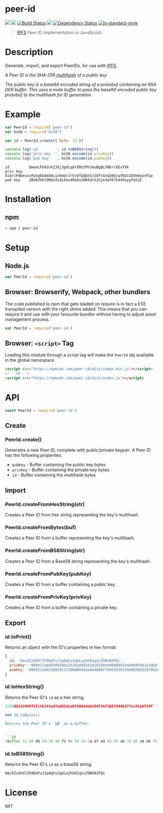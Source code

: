 # peer-id

[![](https://img.shields.io/badge/made%20by-Protocol%20Labs-blue.svg?style=flat-square)](http://ipn.io)
[![](https://img.shields.io/badge/freenode-%23ipfs-blue.svg?style=flat-square)](http://webchat.freenode.net/?channels=%23ipfs)
[![Build Status](https://travis-ci.org/diasdavid/js-peer-id.svg?style=flat-square)](https://travis-ci.org/diasdavid/js-peer-id)
![](https://img.shields.io/badge/coverage-95%25-yellow.svg?style=flat-square)
[![Dependency Status](https://david-dm.org/diasdavid/js-peer-id.svg?style=flat-square)](https://david-dm.org/diasdavid/js-peer-id)
[![js-standard-style](https://img.shields.io/badge/code%20style-standard-brightgreen.svg?style=flat-square)](https://github.com/feross/standard)

> [IPFS](https://github.com/ipfs/ipfs) Peer ID implementation in JavaScript.

# Description

Generate, import, and export PeerIDs, for use with [IPFS](https://github.com/ipfs/ipfs).

*A Peer ID is the SHA-256 [multihash](https://github.com/jbenet/multihash) of a
public key.*

*The public key is a base64 encoded string of a protobuf containing an RSA DER
buffer. This uses a node buffer to pass the base64 encoded public key protobuf
to the multihash for ID generation.*

# Example

```js
var PeerId = require('peer-id')
var bs58 = require('bs58')

var id = PeerId.create({ bits: 32 })

console.log('id        ', id.toB58String())
console.log('priv key  ', bs58.encode(id.privKey))
console.log('pub key   ', bs58.encode(id.pubKey))
```

```
id         QmeeLFb92nkZJGj3gXLqXrEMzCMYs6uBgQLVNbrcXEvYXk
priv key   6ibrcPAbevzvPpkq6EA6XmLyuhmUrJrEvUfgQDtEiSEPzGnGU8Ejwf6b11DVm6opnFGo
pub key    2BeBZVKJ9RQs4i4LbGv4ReEeuBA5dck2Gje3wt67e44XuyyPq5jE
```

# Installation

## npm

```sh
> npm i peer-id
```

# Setup

## Node.js

```JavaScript
var PeerId = require('peer-id')
```

## Browser: Browserify, Webpack, other bundlers

The code published to npm that gets loaded on require is in fact a ES5
transpiled version with the right shims added. This means that you can require
it and use with your favourite bundler without having to adjust asset management
process.

```JavaScript
var PeerId = require('peer-id')
```

## Browser: `<script>` Tag

Loading this module through a script tag will make the `PeerId` obj available in
the global namespace.

```html
<script src="https://npmcdn.com/peer-id/dist/index.min.js"></script>
<!-- OR -->
<script src="https://npmcdn.com/peer-id/dist/index.js"></script>
```

# API

```js
const PeerId = require('peer-id')
```

## Create

### PeerId.create()

Generates a new Peer ID, complete with public/private keypair. A Peer ID has the
following properties:

- `pubKey` - Buffer containing the public key bytes
- `privKey` - Buffer containing the private key bytes
- `id` - Buffer containing the multihash bytes

## Import

### PeerId.createFromHexString(str)

Creates a Peer ID from hex string representing the key's multihash.

### PeerId.createFromBytes(buf)

Creates a Peer ID from a buffer representing the key's multihash.

### PeerId.createFromB58String(str)
Creates a Peer ID from a Base58 string representing the key's multihash.

### PeerId.createFromPubKey(pubKey)

Creates a Peer ID from a buffer containing a public key.

### PeerId.createFromPrivKey(privKey)

Creates a Peer ID from a buffer containing a private key.

## Export

### id.toPrint()

Returns an object with the ID's properties in hex format:
```js
{
  id: 'QmckZzdVd72h9QUFuJJpQqhsZqGLwjhh81qSvZ9BhB2FQi',
  privKey: '080012a609308204a20201000282010100a608889914da08959d3a3db0734cee812c96...',
  pubKey: '080012a60230820122300d06092a864886f70d01010105000382010f003082010a0282010...'
}
```

### id.toHexString()

Returns the Peer ID's `id` as a hex string.

```js
1220d6243998f2fc56343ad7ed0342ab7886a4eb18d736f1b67d44b37fcc81e0f39f```

### id.toBytes()

Returns the Peer ID's `id` as a buffer.


```js
<Buffer 12 20 d6 24 39 98 f2 fc 56 34 3a d7 ed 03 42 ab 78 86 a4 eb 18 d7 36 f1 b6 7d 44 b3 7f cc 81 e0 f3 9f>
```

### id.toB58String()

Returns the Peer ID's `id` as a base58 string.

```js
QmckZzdVd72h9QUFuJJpQqhsZqGLwjhh81qSvZ9BhB2FQi
```

# License

MIT
